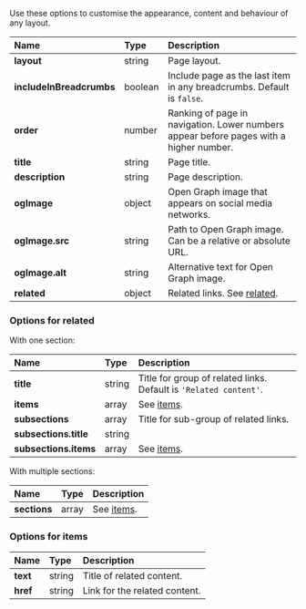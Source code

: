 Use these options to customise the appearance, content and behaviour of any layout.

| Name | Type | Description |
| :--- | :--- | :---------- |
| **layout** | string | Page layout. |
| **includeInBreadcrumbs** | boolean | Include page as the last item in any breadcrumbs. Default is `false`. |
| **order** | number | Ranking of page in navigation. Lower numbers appear before pages with a higher number. |
| **title** | string | Page title. |
| **description** | string | Page description. |
| **ogImage** | object | Open Graph image that appears on social media networks. |
| **ogImage.src** | string | Path to Open Graph image. Can be a relative or absolute URL. |
| **ogImage.alt** | string | Alternative text for Open Graph image. |
| **related** | object | Related links. See [related](#options-for-related). |

### Options for related

With one section:

| Name | Type | Description |
| :--- | :--- | :---------- |
| **title** | string | Title for group of related links. Default is `'Related content'`. |
| **items** | array | See [items](#options-for-items). |
| **subsections** | array | Title for sub-group of related links. |
| **subsections.title** | string | |
| **subsections.items** | array | See [items](#options-for-items). |

With multiple sections:

| Name | Type | Description |
| :--- | :--- | :---------- |
| **sections** | array | See [items](#options-for-related). |

### Options for items

| Name | Type | Description |
| :--- | :--- | :---------- |
| **text** | string | Title of related content. |
| **href** | string | Link for the related content. |
